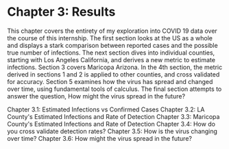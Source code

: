 Chapter 3: Results
=======================

This chapter covers the entirety of my exploration into COVID 19 data over the course of this internship. The first section looks at the US as a whole and displays a stark comparison between reported cases and the possible true number of infections. The next section dives into individual counties, starting with Los Angeles California, and derives a new metric to estimate infections. Section 3 covers Maricopa Arizona. In the 4th section, the metric derived in sections 1 and 2 is applied to other counties, and cross validated for accuracy. Section 5 examines how the virus has spread and changed over time, using fundamental tools of calculus. The final section attempts to answer the question, How might the virus spread in the future?

Chapter 3.1: Estimated Infections vs Confirmed Cases
Chapter 3.2: LA County's Estimated Infections and Rate of Detection
Chapter 3.3: Maricopa County's Estimated Infections and Rate of Detection
Chapter 3.4: How do you cross validate detection rates?
Chapter 3.5: How is the virus changing over time?
Chapter 3.6: How might the virus spread in the future?
